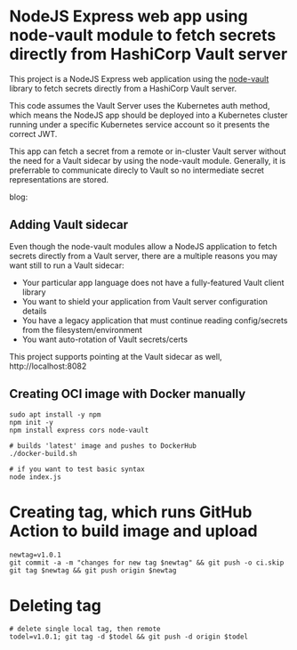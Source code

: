 # NodeJS Express web app using node-vault module to fetch secrets directly from HashiCorp Vault server

This project is a NodeJS Express web application using the [node-vault](https://github.com/nodevault/node-vault) library to fetch secrets directly from a HashiCorp
Vault server.

This code assumes the Vault Server uses the Kubernetes auth method, which means the NodeJS app should be deployed into a Kubernetes cluster running under a specific Kubernetes service account so it presents the correct JWT.

This app can fetch a secret from a remote or in-cluster Vault server without the need for a Vault sidecar by using the node-vault module. Generally, it is preferrable to communicate direcly to Vault so no intermediate secret representations are stored.

blog: 

## Adding Vault sidecar

Even though the node-vault modules allow a NodeJS application to fetch secrets directly from a Vault server, there are a multiple reasons you may want still to run a Vault sidecar:

* Your particular app language does not have a fully-featured Vault client library
* You want to shield your application from Vault server configuration details
* You have a legacy application that must continue reading config/secrets from the filesystem/environment
* You want auto-rotation of Vault secrets/certs

This project supports pointing at the Vault sidecar as well, http://localhost:8082


## Creating OCI image with Docker manually

```
sudo apt install -y npm
npm init -y
npm install express cors node-vault

# builds 'latest' image and pushes to DockerHub
./docker-build.sh

# if you want to test basic syntax
node index.js
```

# Creating tag, which runs GitHub Action to build image and upload

```
newtag=v1.0.1
git commit -a -m "changes for new tag $newtag" && git push -o ci.skip
git tag $newtag && git push origin $newtag
```

# Deleting tag

```
# delete single local tag, then remote
todel=v1.0.1; git tag -d $todel && git push -d origin $todel
```
